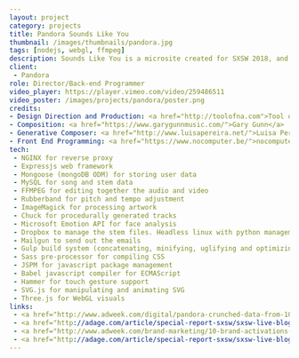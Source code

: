 ```yaml
---
layout: project
category: projects
title: Pandora Sounds Like You
thumbnail: /images/thumbnails/pandora.jpg
tags: [nodejs, webgl, ffmpeg]
description: Sounds Like You is a microsite created for SXSW 2018, and the first project wherein Pandora let an outside company use data from the Music Genome Project. When users visit the beautifully-designed site, we use the qualities of their favorite songs (determined with a series of song choices) to compose a unique, custon song for them, which they can listen to almost immediately, and/or have emailed to themselves so that they can post it on social media.
client: 
 - Pandora
role: Director/Back-end Programmer
video_player: https://player.vimeo.com/video/259486511
video_poster: /images/projects/pandora/poster.png
credits:
- Design Direction and Production: <a href="http://toolofna.com">Tool of NA</a>
- Composition: <a href="https://www.garygunnmusic.com/">Gary Gunn</a>
- Generative Composer: <a href="http://www.luisapereira.net/">Luisa Periera</a>
- Front End Programming: <a href="https://www.nocomputer.be/">nocomputer</a>
tech: 
 - NGINX for reverse proxy 
 - Expressjs web framework 
 - Mongoose (mongoDB ODM) for storing user data
 - MySQL for song and stem data
 - FFMPEG for editing together the audio and video
 - Rubberband for pitch and tempo adjustment
 - ImageMagick for processing artwork
 - Chuck for procedurally generated tracks
 - Microsoft Emotion API for face analysis
 - Dropbox to manage the stem files. Headless linux with python management script
 - Mailgun to send out the emails
 - Gulp build system (concatenating, minifying, uglifying and optimizing assets)
 - Sass pre-processor for compiling CSS
 - JSPM for javascript package management
 - Babel javascript compiler for ECMAScript
 - Hammer for touch gesture support
 - SVG.js for manipulating and animating SVG
 - Three.js for WebGL visuals
links:
 - <a href="http://www.adweek.com/digital/pandora-crunched-data-from-10000-songs-to-create-personalized-audio-clips/">Pandora Crunched Data From 10,000 Songs to Create Personalized Audio Clips</a>
 - <a href="http://adage.com/article/special-report-sxsw/sxsw-live-blog-rapping-interactive/312736/">SXSW LIVE BLOG, DAYS-ARE-BLURRING EDITION: HEAR THE SONG PANDORA JUST WROTE FOR US</a>
 - <a href="http://www.adweek.com/brand-marketing/10-brand-activations-that-werent-to-be-missed-at-this-years-sxsw/?utm_campaign=nl_4&utm_source=sailthru&utm_medium=email&utm_term=AWK_NewDaily&s_id=5a74d306be0611a0078b45c9">10 Brand Activations That Weren’t to Be Missed at This Year’s SXSW</a>
 - <a href="http://adage.com/article/special-report-sxsw/sxsw-live-blog-rapping-interactive/312736/">SXSW LIVE BLOG, DAYS-ARE-BLURRING EDITION: HEAR THE SONG PANDORA JUST WROTE FOR US</a>
---
```


